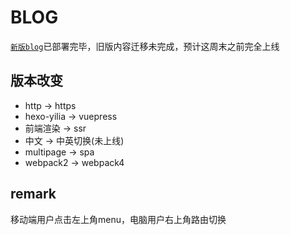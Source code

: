 # BLOG

[`新版blog`](https://www.xhrsama.com)已部署完毕，旧版内容迁移未完成，预计这周末之前完全上线

## 版本改变
- http -> https
- hexo-yilia -> vuepress
- 前端渲染 -> ssr
- 中文 -> 中英切换(未上线)
- multipage -> spa
- webpack2 -> webpack4

## remark
移动端用户点击左上角menu，电脑用户右上角路由切换
